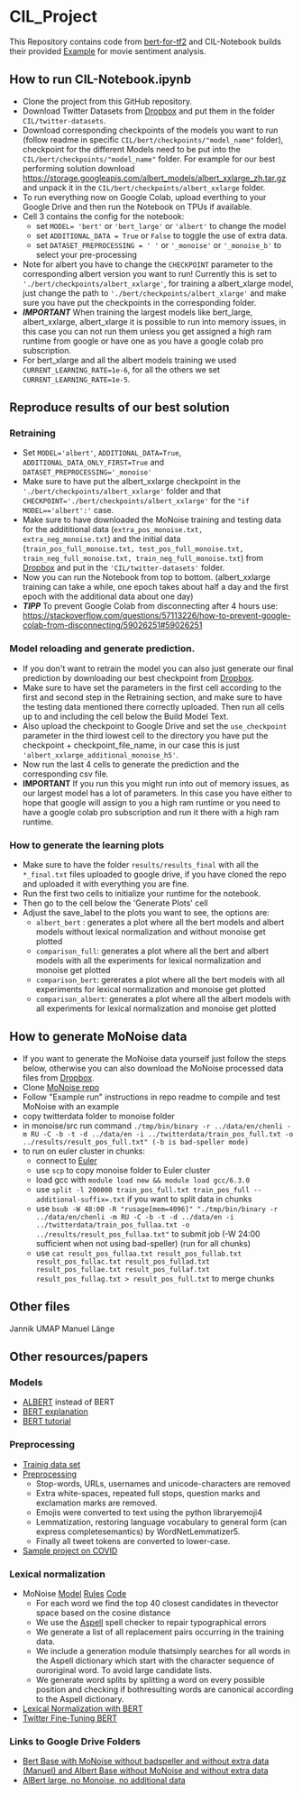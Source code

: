 # CIL_Project
This Repository contains code from [bert-for-tf2](https://github.com/kpe/bert-for-tf2) and CIL-Notebook builds their provided [Example](https://github.com/kpe/bert-for-tf2/blob/master/examples/tpu_movie_reviews.ipynb) for movie sentiment analysis.
## How to run CIL-Notebook.ipynb
* Clone the project from this GitHub repository.
* Download Twitter Datasets from [Dropbox](https://www.dropbox.com/sh/gvzo0jrnfhcnkeh/AACYlqypVkBYzhL_hyjWXRwNa?dl=0) and put them in the folder `CIL/twitter-datasets`. 
* Download corresponding checkpoints of the models you want to run (follow readme in specific `CIL/bert/checkpoints/"model_name"` folder), checkpoint for the different Models need to be put into the `CIL/bert/checkpoints/"model_name"` folder. For example for our best performing solution download https://storage.googleapis.com/albert_models/albert_xxlarge_zh.tar.gz and unpack it in the `CIL/bert/checkpoints/albert_xxlarge` folder.
* To run everything now on Google Colab, upload everthing to your Google Drive and then run the Notebook on TPUs if available. 
* Cell 3 contains the config for the notebook: 
  * set `MODEL= 'bert'` or `'bert_large'` or `'albert'` to change the model
  * set `ADDITIONAL_DATA = True` or `False` to toggle the use of extra data. 
  * set `DATASET_PREPROCESSING = ' '` or `'_monoise'` or `'_monoise_b'` to select your pre-processing
* Note for albert you have to change the `CHECKPOINT` parameter to the corresponding albert version you want to run! Currently this is set to `'./bert/checkpoints/albert_xxlarge'`, for training a albert_xlarge model, just change the path to `'./bert/checkpoints/albert_xlarge'` and make sure you have put the checkpoints in the corresponding folder.
* ***IMPORTANT*** When training the largest models like bert_large, albert_xxlarge, albert_xlarge it is possible to run into memory issues, in this case you can not run them unless you get assigned a high ram runtime from google or have one as you have a google colab pro subscription. 
* For bert_xlarge and all the albert models training we used `CURRENT_LEARNING_RATE=1e-6`, for all the others we set `CURRENT_LEARNING_RATE=1e-5`.
## Reproduce results of our best solution
### Retraining
* Set `MODEL='albert'`, `ADDITIONAL_DATA=True`, `ADDITIONAL_DATA_ONLY_FIRST=True` and `DATASET_PREPROCESSING='_monoise'`
* Make sure to have put the albert_xxlarge checkpoint in the `'./bert/checkpoints/albert_xxlarge'` folder and that `CHECKPOINT='./bert/checkpoints/albert_xxlarge'` for the `"if MODEL=='albert':'` case.
* Make sure to have downloaded the MoNoise training and testing data for the addititional data (`extra_pos_monoise.txt, extra_neg_monoise.txt`) and the initial data (`train_pos_full_monoise.txt, test_pos_full_monoise.txt, train_neg_full_monoise.txt, train_neg_full_monoise.txt`) from [Dropbox](https://www.dropbox.com/sh/gvzo0jrnfhcnkeh/AACYlqypVkBYzhL_hyjWXRwNa?dl=0) and put in the `'CIL/twitter-datasets'` folder.
* Now you can run the Notebook from top to bottom. (albert_xxlarge training can take a while, one epoch takes about half a day and the first epoch with the additional data about one day)
* ***TIPP*** To prevent Google Colab from disconnecting after 4 hours use: https://stackoverflow.com/questions/57113226/how-to-prevent-google-colab-from-disconnecting/59026251#59026251
### Model reloading and generate prediction.
* If you don't want to retrain the model you can also just generate our final prediction by downloading our best checkpoint from [Dropbox](https://www.dropbox.com/sh/gvzo0jrnfhcnkeh/AACYlqypVkBYzhL_hyjWXRwNa?dl=0).
* Make sure to have set the parameters in the first cell according to the first and second step in the Retraining section, and make sure to have the testing data mentioned there correctly uploaded. Then run all cells up to and including the cell below the Build Model Text.
* Also upload the checkpoint to Google Drive and set the `use_checkpoint` parameter in the third lowest cell to the directory you have put the checkpoint + checkpoint_file_name, in our case this is just `'albert_xxlarge_additional_monoise_h5'`.
* Now run the last 4 cells to generate the prediction and the corresponding csv file.
* **IMPORTANT** If you run this you might run into out of memory issues, as our largest model has a lot of parameters. In this case you have either to hope that google will assign to you a high ram runtime or you need to have a google colab pro subscription and run it there with a high ram runtime.
### How to generate the learning plots
* Make sure to have the folder `results/results_final` with all the `*_final.txt` files uploaded to google drive, if you have cloned the repo and uploaded it with everything you are fine.
* Run the first two cells to initialize your runtime for the notebook.
* Then go to the cell below the 'Generate Plots' cell
* Adjust the save_label to the plots you want to see, the options are:
  * `albert_bert` : generates a plot where all the bert models and albert models without lexical normalization and without monoise get plotted
  * `comparison_full`: generates a plot where all the bert and albert models with all the experiments for lexical normalization and monoise get plotted
  * `comparison_bert`: gererates a plot where all the bert models with all experiments for lexical normalization and monoise get plotted
  * `comparison_albert`: generates a plot where all the albert models with all experiments for lexical normalization and monoise get plotted
## How to generate MoNoise data
* If you want to generate the MoNoise data yourself just follow the steps below, otherwise you can also download the MoNoise processed data files from [Dropbox](https://www.dropbox.com/sh/gvzo0jrnfhcnkeh/AACYlqypVkBYzhL_hyjWXRwNa?dl=0).
* Clone [MoNoise repo](https://bitbucket.org/robvanderg/monoise/src/master/)
* Follow "Example run" instructions in repo readme to compile and test MoNoise with an example
* copy twitterdata folder to monoise folder
* in monoise/src run command ```./tmp/bin/binary -r ../data/en/chenli -m RU -C -b -t -d ../data/en -i ../twitterdata/train_pos_full.txt -o ../results/result_pos_full.txt" (-b is bad-speller mode)```
* to run on euler cluster in chunks: 
  * connect to [Euler](https://scicomp.ethz.ch/wiki/Getting_started_with_clusters)
  * use ```scp``` to copy monoise folder to Euler cluster
  * load gcc with ```module load new && module load gcc/6.3.0``` 
  * use ```split -l 200000 train_pos_full.txt train_pos_full --additional-suffix=.txt``` if you want to split data in chunks
  * use ```bsub -W 48:00 -R "rusage[mem=4096]" "./tmp/bin/binary -r ../data/en/chenli -m RU -C -b -t -d ../data/en -i ../twitterdata/train_pos_fullaa.txt -o ../results/result_pos_fullaa.txt"``` to submit job (-W 24:00 sufficient when not using bad-speller) (run for all chunks) 
  * use ```cat result_pos_fullaa.txt result_pos_fullab.txt result_pos_fullac.txt result_pos_fullad.txt result_pos_fullae.txt result_pos_fullaf.txt result_pos_fullag.txt > result_pos_full.txt``` to merge chunks

## Other files
Jannik UMAP
Manuel Länge
## Other resources/papers
### Models
* [ALBERT](https://ai.googleblog.com/2019/12/albert-lite-bert-for-self-supervised.html) instead of BERT
* [BERT explanation](http://jalammar.github.io/illustrated-bert/)
* [BERT tutorial](https://github.com/kpe/bert-for-tf2)
### Preprocessing
* [Trainig data set](https://www.kaggle.com/kazanova/sentiment140)
* [Preprocessing](https://trec.nist.gov/pubs/trec28/papers/DICE_UPB.IS.pdf)
  * Stop-words, URLs, usernames and unicode-characters are removed
  * Extra white-spaces, repeated full stops, question marks and exclamation marks are removed.
  * Emojis were converted to text using the python libraryemoji4
  * Lemmatization,  restoring  language  vocabulary  to  general  form  (can  express  completesemantics) by WordNetLemmatizer5.
  * Finally all tweet tokens are converted to lower-case.
* [Sample project on COVID](https://arxiv.org/pdf/2005.07503.pdf)
### Lexical normalization
* MoNoise [Model](https://www.aclweb.org/anthology/P19-3032.pdf) [Rules](https://arxiv.org/pdf/1710.03476.pdf) [Code](https://bitbucket.org/robvanderg/monoise/src/master/)
  * For  each  word  we  find  the  top  40  closest  candidates  in  thevector space based on the cosine distance
  * We use the [Aspell](http://aspell.net/) spell checker to repair typographical errors
  * We generate a list of all replacement pairs occurring in the training data.
  * We include a generation module thatsimply searches for all words in the Aspell dictionary which start with the character sequence of ouroriginal word.  To avoid large candidate lists.
  * We generate word splits by splitting a word on every possible position and checking if bothresulting words are canonical according to the Aspell dictionary.
* [Lexical Normalization with BERT](https://www.aclweb.org/anthology/D19-5539.pdf)
* [Twitter Fine-Tuning BERT](https://arxiv.org/pdf/1905.05583.pdf)
### Links to Google Drive Folders
* [Bert Base with MoNoise without badspeller and without extra data (Manuel) and Albert Base without MoNoise and without extra data](https://drive.google.com/drive/folders/1ynCZnjcYXVg_qZtam3bAbXrEUiI4CyqI?usp=sharing)
* [AlBert large, no Monoise, no additional data](https://drive.google.com/drive/folders/1bon0OFwJRQRY1rsEiWRKOhNugxcZ5sPg?usp=sharing)
